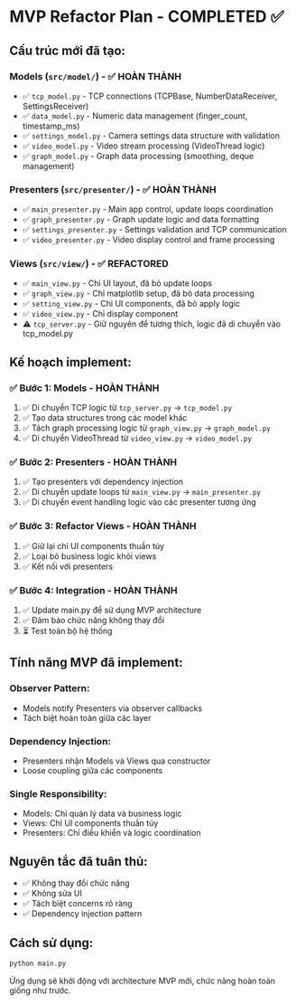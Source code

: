 # MVP Refactor Plan - COMPLETED ✅

## Cấu trúc mới đã tạo:

### Models (`src/model/`) - ✅ HOÀN THÀNH
- ✅ `tcp_model.py` - TCP connections (TCPBase, NumberDataReceiver, SettingsReceiver)
- ✅ `data_model.py` - Numeric data management (finger_count, timestamp_ms)
- ✅ `settings_model.py` - Camera settings data structure with validation
- ✅ `video_model.py` - Video stream processing (VideoThread logic)
- ✅ `graph_model.py` - Graph data processing (smoothing, deque management)

### Presenters (`src/presenter/`) - ✅ HOÀN THÀNH
- ✅ `main_presenter.py` - Main app control, update loops coordination
- ✅ `graph_presenter.py` - Graph update logic and data formatting
- ✅ `settings_presenter.py` - Settings validation and TCP communication
- ✅ `video_presenter.py` - Video display control and frame processing

### Views (`src/view/`) - ✅ REFACTORED
- ✅ `main_view.py` - Chỉ UI layout, đã bỏ update loops
- ✅ `graph_view.py` - Chỉ matplotlib setup, đã bỏ data processing
- ✅ `setting_view.py` - Chỉ UI components, đã bỏ apply logic
- ✅ `video_view.py` - Chỉ display component
- ⚠️ `tcp_server.py` - Giữ nguyên để tương thích, logic đã di chuyển vào tcp_model.py

## Kế hoạch implement:

### ✅ Bước 1: Models - HOÀN THÀNH
1. ✅ Di chuyển TCP logic từ `tcp_server.py` → `tcp_model.py`
2. ✅ Tạo data structures trong các model khác
3. ✅ Tách graph processing logic từ `graph_view.py` → `graph_model.py`
4. ✅ Di chuyển VideoThread từ `video_view.py` → `video_model.py`

### ✅ Bước 2: Presenters - HOÀN THÀNH
1. ✅ Tạo presenters với dependency injection
2. ✅ Di chuyển update loops từ `main_view.py` → `main_presenter.py`
3. ✅ Di chuyển event handling logic vào các presenter tương ứng

### ✅ Bước 3: Refactor Views - HOÀN THÀNH
1. ✅ Giữ lại chỉ UI components thuần túy
2. ✅ Loại bỏ business logic khỏi views
3. ✅ Kết nối với presenters

### ✅ Bước 4: Integration - HOÀN THÀNH
1. ✅ Update main.py để sử dụng MVP architecture
2. ✅ Đảm bảo chức năng không thay đổi
3. ⏳ Test toàn bộ hệ thống

## Tính năng MVP đã implement:

### Observer Pattern:
- Models notify Presenters via observer callbacks
- Tách biệt hoàn toàn giữa các layer

### Dependency Injection:
- Presenters nhận Models và Views qua constructor
- Loose coupling giữa các components

### Single Responsibility:
- Models: Chỉ quản lý data và business logic
- Views: Chỉ UI components thuần túy  
- Presenters: Chỉ điều khiển và logic coordination

## Nguyên tắc đã tuân thủ:
- ✅ Không thay đổi chức năng
- ✅ Không sửa UI
- ✅ Tách biệt concerns rõ ràng
- ✅ Dependency injection pattern

## Cách sử dụng:
```bash
python main.py
```
Ứng dụng sẽ khởi động với architecture MVP mới, chức năng hoàn toàn giống như trước.